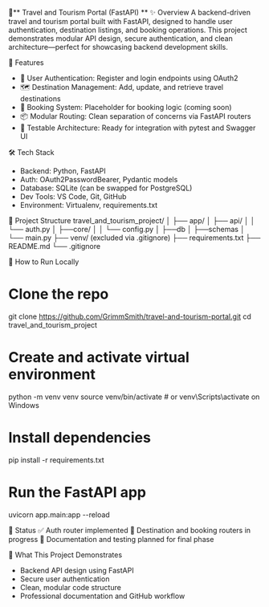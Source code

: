 🧳** Travel and Tourism Portal (FastAPI)
**
✨ Overview
A backend-driven travel and tourism portal built with FastAPI, designed to handle user authentication, destination listings, and booking operations. This project demonstrates modular API design, secure authentication, and clean architecture—perfect for showcasing backend development skills.

🚀 Features
- 🔐 User Authentication: Register and login endpoints using OAuth2
- 🗺️ Destination Management: Add, update, and retrieve travel destinations
- 📅 Booking System: Placeholder for booking logic (coming soon)
- 📦 Modular Routing: Clean separation of concerns via FastAPI routers
- 🧪 Testable Architecture: Ready for integration with pytest and Swagger UI

🛠️ Tech Stack
- Backend: Python, FastAPI
- Auth: OAuth2PasswordBearer, Pydantic models
- Database: SQLite (can be swapped for PostgreSQL)
- Dev Tools: VS Code, Git, GitHub
- Environment: Virtualenv, requirements.txt

📂 Project Structure
travel_and_tourism_project/
│
├── app/
│   ├── api/
│   │   └──  auth.py
│   ├──core/
│   │   └──  config.py
│   ├──db
│   ├──schemas
│   └── main.py
├── venv/ (excluded via .gitignore)
├── requirements.txt
├── README.md
└── .gitignore



🧪 How to Run Locally
# Clone the repo
git clone https://github.com/GrimmSmith/travel-and-tourism-portal.git
cd travel_and_tourism_project

# Create and activate virtual environment
python -m venv venv
source venv/bin/activate  # or venv\Scripts\activate on Windows

# Install dependencies
pip install -r requirements.txt

# Run the FastAPI app
uvicorn app.main:app --reload

📌 Status
✅ Auth router implemented
🔧 Destination and booking routers in progress
📄 Documentation and testing planned for final phase

🧠 What This Project Demonstrates
- Backend API design using FastAPI
- Secure user authentication
- Clean, modular code structure
- Professional documentation and GitHub workflow


